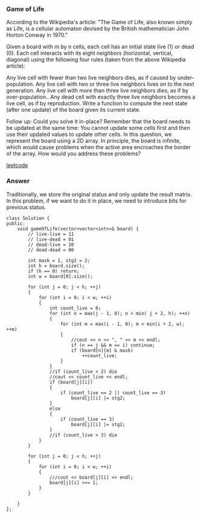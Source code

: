 ### Game of Life
According to the Wikipedia's article: "The Game of Life, also known simply as Life, is a cellular automaton devised by the British mathematician John Horton Conway in 1970."

Given a board with m by n cells, each cell has an initial state live (1) or dead (0). Each cell interacts with its eight neighbors (horizontal, vertical, diagonal) using the following four rules (taken from the above Wikipedia article):

Any live cell with fewer than two live neighbors dies, as if caused by under-population.
Any live cell with two or three live neighbors lives on to the next generation.
Any live cell with more than three live neighbors dies, as if by over-population..
Any dead cell with exactly three live neighbors becomes a live cell, as if by reproduction.
Write a function to compute the next state (after one update) of the board given its current state.

Follow up: 
Could you solve it in-place? Remember that the board needs to be updated at the same time: You cannot update some cells first and then use their updated values to update other cells.
In this question, we represent the board using a 2D array. In principle, the board is infinite, which would cause problems when the active area encroaches the border of the array. How would you address these problems?

[leetcode](https://leetcode.com/problems/game-of-life/description/)

### Answer 
Traditionally, we store the original status and only update the result matrix. In this problem, if we want to do it in place, we need to introduce bits for previous status. 

	class Solution {
	public:
	    void gameOfLife(vector<vector<int>>& board) {
	        // live-live = 11
	        // live-dead = 01
	        // dead-live = 10
	        // dead-dead = 00
	        
	        int mask = 1, stg2 = 2;
	        int h = board.size();
	        if (h == 0) return;
	        int w = board[0].size();
	        
	        for (int j = 0; j < h; ++j)
	        {
	            for (int i = 0; i < w; ++i)
	            {
	                int count_live = 0;
	                for (int n = max(j - 1, 0); n < min( j + 2, h); ++n)
	                {
	                    for (int m = max(i - 1, 0); m < min(i + 2, w); ++m)
	                    {
	                        //cout << n << ", " << m << endl;
	                        if (n == j && m == i) continue;
	                        if (board[n][m] & mask)
	                            ++count_live;
	                    }
	                }
	                //if (count_live < 2) die
	                //cout << count_live << endl;
	                if (board[j][i])
	                {
	                    if (count_live == 2 || count_live == 3) 
	                        board[j][i] |= stg2;
	                }
	                else
	                {
	                    if (count_live == 3) 
	                        board[j][i] |= stg2;
	                }
	                //if (count_live > 3) die
	            }
	        }
	        
	        for (int j = 0; j < h; ++j)
	        {
	            for (int i = 0; i < w; ++i)
	            {
	                ///cout << board[j][i] << endl;
	                board[j][i] >>= 1;
	            }
	        }
	        
	    }
	};